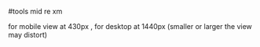 #tools mid re xm

for mobile view at 430px , for desktop at 1440px (smaller or larger the view may distort)
